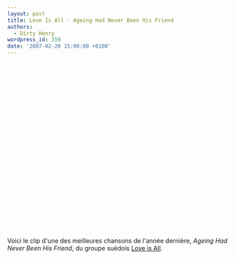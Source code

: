```yaml
---
layout: post
title: Love Is All - Ageing Had Never Been His Friend
authors:
  - Dirty Henry
wordpress_id: 359
date: '2007-02-20 15:00:00 +0100'
---
```

<object width="480" height="385"><param name="movie" value="http://www.youtube.com/v/3jRWa-6qX5M&hl=fr_FR&fs=1&"></param><param name="allowFullScreen" value="true"></param><param name="allowscriptaccess" value="always"></param><embed src="http://www.youtube.com/v/3jRWa-6qX5M&hl=fr_FR&fs=1&" type="application/x-shockwave-flash" allowscriptaccess="always" allowfullscreen="true" width="480" height="385"></embed></object>

Voici le clip d'une des meilleures chansons de l'année dernière, *Ageing Had Never Been His Friend*, du groupe suédois [Love is All](http://www.myspace.com/loveisall8).
